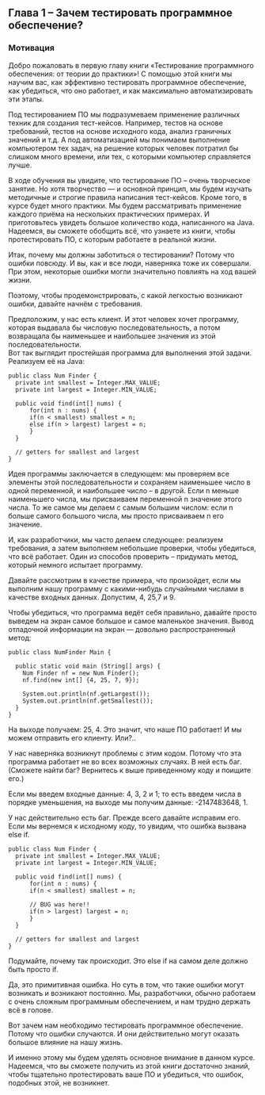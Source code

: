 ## Глава 1 – Зачем тестировать программное обеспечение?  
### Мотивация  

Добро пожаловать в первую главу книги «Тестирование программного обеспечения: от теории до практики»! С помощью этой книги 
мы научим вас, как эффективно тестировать программное обеспечение, как убедиться, что оно работает, и как максимально 
автоматизировать эти этапы.

Под тестированием ПО мы подразумеваем применение различных техник для создания тест-кейсов. Например, тестов на 
основе требований, тестов на основе исходного кода, анализ граничных значений и т.д. А под автоматизацией мы понимаем выполнение 
компьютером тех задач, на решение которых человек потратил бы слишком много времени, или тех, с которыми 
компьютер справляется лучше.

В ходе обучения вы увидите, что тестирование ПО – очень творческое занятие. Но хотя творчество — и основной принцип, мы 
будем изучать методичные и строгие правила написания тест-кейсов. Кроме того, в курсе будет много практики. Мы будем 
рассматривать применение каждого приёма на нескольких практических примерах. И приготовьтесь увидеть большое количество 
кода, написанного на Java. Надеемся, вы сможете обобщить всё, что узнаете из книги, чтобы протестировать ПО, с которым 
работаете в реальной жизни.

Итак, почему мы должны заботиться о тестировании? Потому что ошибки повсюду. И вы, как и все люди, наверняка тоже 
их совершали. При этом, некоторые ошибки могли значительно повлиять на ход вашей жизни.

Поэтому, чтобы продемонстрировать, с какой легкостью возникают ошибки, давайте начнём с требования.

Предположим, у нас есть клиент. И этот человек хочет программу, которая выдавала бы числовую последовательность, а потом возвращала бы наименьшее и наибольшее значения из этой последовательности.   
Вот так выглядит простейшая программа для выполнения этой задачи. Реализуем её на Java:

    public class Num Finder {
      private int smallest = Integer.MAX_VALUE;
      private int largest = Integer.MIN_VALUE;
    
      public void find(int[] nums) {
	      for(int n : nums) {
  	      if(n < smallest) smallest = n;
  	      else if(n > largest) largest = n;
	      }
      }

      // getters for smallest and largest
    }

Идея программы заключается в следующем: мы проверяем все элементы этой последовательности и сохраняем наименьшее число в 
одной переменной, и наибольшее число – в другой. Если n меньше наименьшего числа, мы присваиваем переменной n значение этого 
числа. То же самое мы делаем с самым большим числом: если n больше самого большого числа, мы просто присваиваем n его значение.

И, как разработчики, мы часто делаем следующее: реализуем требования, а затем выполняем небольшие проверки, чтобы убедиться, 
что всё работает. Один из способов проверить – придумать метод, который немного испытает программу.

Давайте рассмотрим в качестве примера, что произойдет, если мы выполним нашу программу с какими-нибудь случайными числами в 
качестве входных данных. Допустим, 4, 25,7 и 9.

Чтобы убедиться, что программа ведёт себя правильно, давайте просто выведем на экран самое большое и самое маленькое 
значения. Вывод отладочной информации на экран — довольно распространенный метод:

    public class NumFinder Main {
    
      public static void main (String[] args) {
	    Num Finder nf = new Num Finder();
	    nf.find(new int[] {4, 25, 7, 9});
    
	    System.out.println(nf.getLargest());
	    System.out.println(nf.getSmallest());
      }
    }

На выходе получаем: 25, 4. Это значит, что наше ПО работает! И мы можем отправить его клиенту. Или?..

У нас наверняка возникнут проблемы с этим кодом. Потому что эта программа работает не во всех возможных случаях. 
В ней есть баг. (Сможете найти баг? Вернитесь к выше приведенному коду и поищите его.)

Если мы введем входные данные: 4, 3, 2 и 1; то есть введем числа в порядке уменьшения, на выходе мы получим данные: -2147483648, 1.

У нас действительно есть баг. Прежде всего давайте исправим его. Если мы вернемся к исходному коду, то увидим, 
что ошибка вызвана else if.

    public class Num Finder {
      private int smallest = Integer.MAX_VALUE;
      private int largest = Integer.MIN_VALUE;
    
      public void find(int[] nums) {
	      for(int n : nums) {
  	      if(n < smallest) smallest = n;
    
  	      // BUG was here!!
  	      if(n > largest) largest = n;
	      }
      }

      // getters for smallest and largest
    }
    
Подумайте, почему так происходит. Это else if на самом деле должно быть просто if.

Да, это примитивная ошибка. Но суть в том, что такие ошибки могут возникать и возникают постоянно. Мы, разработчики, 
обычно работаем с очень сложным программным обеспечением, и нам трудно держать всё в голове.

Вот зачем нам необходимо тестировать программное обеспечение. Потому что ошибки случаются. И они действительно могут 
оказать большое влияние на нашу жизнь.

И именно этому мы будем уделять основное внимание в данном курсе. Надеемся, что вы сможете получить из этой книги достаточно 
знаний, чтобы тщательно протестировать ваше ПО и убедиться, что ошибок, подобных этой, не возникнет.



